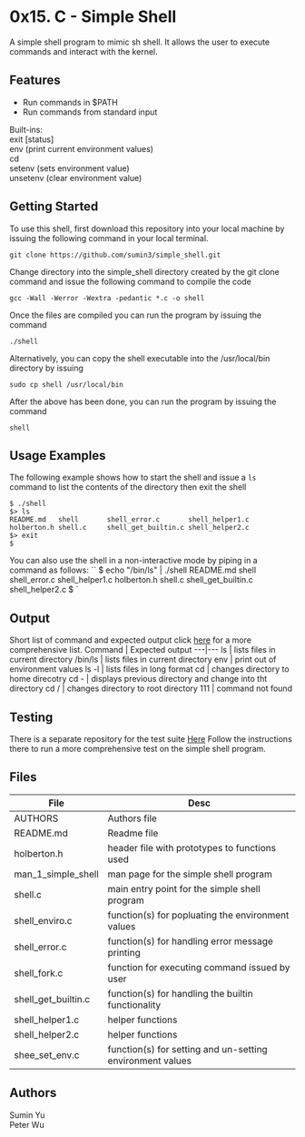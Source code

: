 # 0x15. C - Simple Shell

A simple shell program to mimic sh shell.  It allows the user to execute commands and interact with the kernel.

## Features
* Run commands in $PATH
* Run commands from standard input

Built-ins:  
exit [status]  
env (print current environment values)  
cd  
setenv (sets environment value)  
unsetenv (clear environment value) 


## Getting Started
To use this shell, first download  this repository into your local machine by issuing the following command in your local terminal. 
```
git clone https://github.com/sumin3/simple_shell.git
```
Change directory into the simple\_shell directory created by the git clone command
and issue the following command to compile the code
```
gcc -Wall -Werror -Wextra -pedantic *.c -o shell
```
Once the files are compiled you can run the program by issuing the command
```
./shell
```
Alternatively, you can copy the shell executable into the /usr/local/bin directory by issuing
```
sudo cp shell /usr/local/bin
```
After the above has been done, you can run the program by issuing the command
```
shell
```
## Usage Examples
The following example shows how to start the shell and issue a ```ls``` command to list the contents of the directory then exit the shell
```
$ ./shell
$> ls
README.md	shell		shell_error.c		shell_helper1.c
holberton.h	shell.c		shell_get_builtin.c	shell_helper2.c
$> exit
$
```
You can also use the shell in a non-interactive mode by piping in a command as follows:
``
$ echo "/bin/ls" | ./shell
README.md	shell		shell_error.c		shell_helper1.c
holberton.h	shell.c		shell_get_builtin.c	shell_helper2.c
$
`
## Output
Short list of command and expected output
click [here](https://docs.google.com/document/d/1H4Syxiicin9logZRJHHHy5N5iDEbLYjIQmtcaPzVo-g/edit) for a more comprehensive list.
Command | Expected output
---|---
ls | lists files in current directory
/bin/ls | lists files in current directory
env | print out of environment values
ls   -l | lists files in long format
cd | changes directory to home direcotry
cd - | displays previous directory and change into tht directory
cd / | changes directory to root directory
111 | command not found



## Testing
There is a separate repository for the test suite [Here](https://github.com/petehwu/shellgame) Follow the instructions there to run a more comprehensive test on the simple shell program.

## Files
File | Desc
---|---
AUTHORS | Authors file
README.md | Readme file
holberton.h | header file with prototypes to functions used
man\_1\_simple\_shell | man page for the simple shell program
shell.c | main entry point for the simple shell program
shell\_enviro.c | function(s) for popluating the environment values
shell\_error.c |  function(s) for handling error message printing
shell\_fork.c | function for executing command issued by user
shell\_get\_builtin.c | function(s) for handling the builtin functionality
shell\_helper1.c | helper functions
shell\_helper2.c | helper functions
shee\_set\_env.c | function(s) for setting and un-setting environment values 
## Authors
Sumin Yu    
Peter Wu
